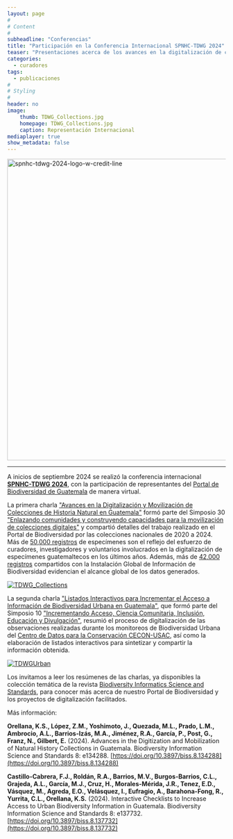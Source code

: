 ```yaml
---
layout: page
#
# Content
#
subheadline: "Conferencias"
title: "Participación en la Conferencia Internacional SPNHC-TDWG 2024"
teaser: "Presentaciones acerca de los avances en la digitalización de colecciones y proyectos en Guatemala."
categories:
  - curadores
tags:
  - publicaciones
#
# Styling
#
header: no
image:
    thumb: TDWG_Collections.jpg
    homepage: TDWG_Collections.jpg
    caption: Representación Internacional
mediaplayer: true
show_metadata: false
---
```


<img width="694" alt="spnhc-tdwg-2024-logo-w-credit-line" src="https://github.com/user-attachments/assets/e0fa293c-c156-4c98-96e6-9c43e8587771">

---

A inicios de septiembre 2024 se realizó la conferencia internacional [**SPNHC-TDWG 2024**](https://www.tdwg.org/conferences/2024/), con la participación de representantes del [Portal de Biodiversidad de Guatemala](https://biodiversidad.gt) de manera virtual.   

La primera charla ["Avances en la Digitalización y Movilización de Colecciones de Historia Natural en Guatemala"](https://biss.pensoft.net/article/134288/) formó parte del Simposio 30 ["Enlazando comunidades y construyendo capacidades para la movilización de colecciones digitales"](https://biss.pensoft.net/browse_user_collection_documents?collection_id=472) y compartió detalles del trabajo realizado en el Portal de Biodiversidad por las colecciones nacionales de 2020 a 2024. Más de [50,000 registros](biodiversidad.gt/portal/collections/list.php?db=69,91,43,143,137,110,73,72,17,74,26,75,16,48,44,27,131,50,117,128,19,104,22,21,49,136,147,9,1,10,3,2,4,5,6,81&country=Guatemala) de especímenes son el reflejo del esfuerzo de curadores, investigadores y voluntarios involucrados en la digitalización de especímenes guatemaltecos en los últimos años. Además, más de [42,000 registros]( https://doi.org/10.15468/dl.kjp58z) compartidos con la Instalación Global de Información de Biodiversidad evidencian el alcance global de los datos generados. 

[![TDWG_Collections](https://github.com/user-attachments/assets/857c2b9d-2d42-4b87-a5e9-c709489ae902)](https://biss.pensoft.net/article/134288/)


La segunda charla ["Listados Interactivos para Incrementar el Acceso a Información de Biodiversidad Urbana en Guatemala"](https://biss.pensoft.net/article/137732/), que formó parte del Simposio 10 ["Incrementando Acceso, Ciencia Comunitaria, Inclusión, Educación y Divulgación"](https://biss.pensoft.net/browse_user_collection_documents?collection_id=454), resumió el proceso de digitalización de las observaciones realizadas durante los monitoreos de Biodiversidad Urbana del [Centro de Datos para la Conservación CECON-USAC](https://cdc.usac.edu.gt/), así como la elaboración de listados interactivos para sintetizar y compartir la información obtenida. 

[![TDWGUrban](https://github.com/user-attachments/assets/d3d74abe-a83a-433d-84bb-112c2c8d1021)](https://biss.pensoft.net/article/137732/)

Los invitamos a leer los resúmenes de las charlas, ya disponibles la colección temática de la revista [Biodiversity Informatics Science and Standards](https://biss.pensoft.net/collection/438), para conocer más acerca de nuestro Portal de Biodiversidad y los proyectos de digitalización facilitados. 

Más información:

**Orellana, K.S., López, Z.M., Yoshimoto, J., Quezada, M.L., Prado, L.M., Ambrocio, A.L., Barrios-Izás, M.A., Jiménez, R.A., García, P., Post, G., Franz, N., Gilbert, E.** (2024). Advances in the Digitization and Mobilization of Natural History Collections in Guatemala. Biodiversity Information Science and Standards 8: e134288. [https://doi.org/10.3897/biss.8.134288](https://doi.org/10.3897/biss.8.134288)

**Castillo-Cabrera, F.J., Roldán, R.A., Barrios, M.V., Burgos-Barrios, C.L., Grajeda, A.L., García, M.J., Cruz, H., Morales-Mérida, J.R., Tenez, E.D., Vásquez, M., Agreda, E.O., Velásquez, I., Eufragio, A., Barahona-Fong, R., Yurrita, C.L., Orellana, K.S.** (2024). Interactive Checklists to Increase Access to Urban Biodiversity Information in Guatemala. Biodiversity Information Science and Standards 8: e137732. [https://doi.org/10.3897/biss.8.137732](https://doi.org/10.3897/biss.8.137732)
